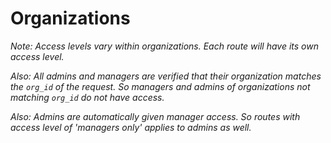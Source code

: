 # Organizations

_Note: Access levels vary within organizations. Each route will have its own access level._

_Also: All admins and managers are verified that their organization matches the `org_id` of the request. So managers and admins of organizations not matching `org_id` do not have access._

_Also: Admins are automatically given manager access. So routes with access level of 'managers only' applies to admins as well._
